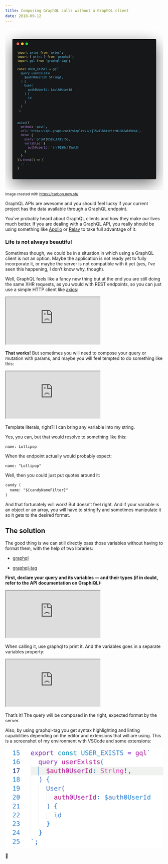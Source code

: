 ```yaml
---
title: Composing GraphQL calls without a GraphQL client
date: 2018-09-12
---
```


![](./images/1.png)
<small>image created with https://carbon.now.sh/</small>

GraphQL APIs are awesome and you should feel lucky if your current project has the data available through a GraphQL endpoint.

You’ve probably heard about GraphQL clients and how they make our lives much better. If you are dealing with a GraphQL API, you really should be using something like [Apollo](https://www.apollographql.com/docs/react/api/apollo-client.html) or [Relay](https://facebook.github.io/relay/) to take full advantage of it.

### Life is not always beautiful

Sometimes though, we could be in a situation in which using a GraphQL client is not an option. Maybe the application is not ready yet to fully incorporate it, or maybe the server is not compatible with it yet (yes, I’ve seen this happening, I don’t know why, though).

Well, GraphQL feels like a fancy new thing but at the end you are still doing the same XHR requests, as you would with REST endpoints, so you can just use a simple HTTP client like [axios](https://github.com/axios/axios):

<iframe src="https://gist.github.com/dlbnco/6b283355c2357946e5da635a42c9e4b6.pibb"></iframe>

**That works!** But sometimes you will need to compose your query or mutation with params, and maybe you will feel tempted to do something like this:

<iframe src="https://gist.github.com/dlbnco/29b72c35f44838869a56210fbbe56fb2.pibb"></iframe>

Template literals, right?! I can bring any variable into my string.

Yes, you can, but that would resolve to something like this:

```
name: Lollipop
```

When the endpoint actually would probably expect:

```
name: "Lollipop"
```

Well, then you could just put quotes around it:

    candy (
      name: "${candyNameFilter}"
    )

And that fortunately will work! But doesn’t feel right. And if your variable is an object or an array, you will have to stringify and sometimes manipulate it so it gets to the desired format.

## The solution

The good thing is we can still directly pass those variables without having to format them, with the help of two libraries:

- [graphql](https://github.com/graphql/graphql-js)

- [graphql-tag](https://github.com/apollographql/graphql-tag)

**First, declare your query and its variables — and their types (if in doubt, refer to the API documentation on GraphiQL):**

<iframe src="https://gist.github.com/dlbnco/e7ad55e8b86874a7d95b177fdb790651.pibb"></iframe>

When calling it, use graphql to print it. And the variables goes in a separate variables property:

<iframe src="https://gist.github.com/dlbnco/5949ebc6b9c68d7f90bdc8bbd700c222.pibb"></iframe>

That’s it! The query will be composed in the right, expected format by the server.

Also, by using graphql-tag you get syntax highlighting and linting capabilities depending on the editor and extensions that will are using. This is a screenshot of my environment with VSCode and some extensions:

![](./images/2.png)

👋
